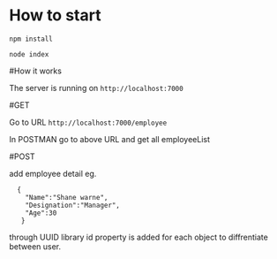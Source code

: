# How to start

`npm install`

`node index`

#How it works

The server is running on `http://localhost:7000`


#GET

Go to URL `http://localhost:7000/employee`

In POSTMAN go to above URL and get all employeeList

#POST

add employee detail eg.

```
  {
    "Name":"Shane warne",
    "Designation":"Manager",
    "Age":30
   }
   ```
through UUID library id property is added for each object to diffrentiate between user.
